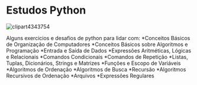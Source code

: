 # Estudos Python

![clipart4343754](https://user-images.githubusercontent.com/85850597/144335704-8722bbc6-a5f2-4835-8fda-7b0fe3426e01.png)


Alguns exercicios e desafios de python para lidar com:
*Conceitos Básicos de Organização de Computadores
*Conceitos Básicos sobre Algoritmos e Programação
*Entrada e Saída de Dados
*Expressões Aritméticas, Lógicas e Relacionais
*Comandos Condicionais
*Comandos de Repetição
*Listas, Tuplas, Dicionários, Strings e Matrizes
*Funções e Escopo de Variáveis
*Algoritmos de Ordenação
*Algoritmos de Busca
*Recursão
*Algoritmos Recursivos de Ordenação
*Arquivos 
*Expressões Regulares 
